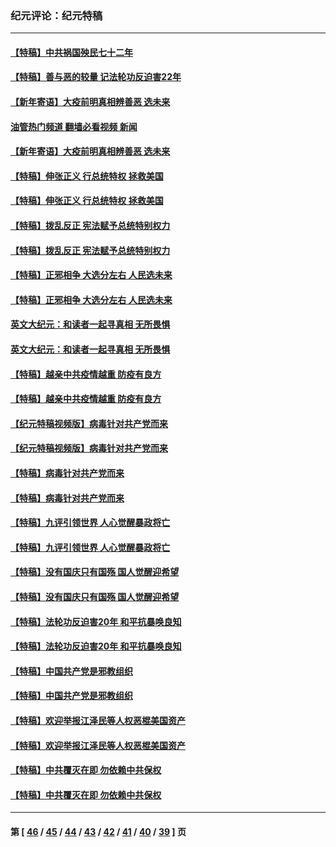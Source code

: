 ### 纪元评论：纪元特稿
---
#### [【特稿】中共祸国殃民七十二年](../../pages/nsc424/n13272607.md?11150330) 
#### [【特稿】善与恶的较量 记法轮功反迫害22年](../../pages/nsc424/n13086597.md?11150330) 
#### [【新年寄语】大疫前明真相辨善恶 选未来](../../pages/nsc424/n12660855.md?11150330) 
#### [油管热门频道 翻墙必看视频 新闻](ok?11150330)
#### [【新年寄语】大疫前明真相辨善恶 选未来](../../pages/nsc424/n12660855.md?11150330) 
#### [【特稿】伸张正义 行总统特权 拯救美国](../../pages/nsc424/n12616806.md?11150330) 
#### [【特稿】伸张正义 行总统特权 拯救美国](../../pages/nsc424/n12616806.md?11150330) 
#### [【特稿】拨乱反正 宪法赋予总统特别权力](../../pages/nsc424/n12598306.md?11150330) 
#### [【特稿】拨乱反正 宪法赋予总统特别权力](../../pages/nsc424/n12598306.md?11150330) 
#### [【特稿】正邪相争 大选分左右 人民选未来](../../pages/nsc424/n12545208.md?11150330) 
#### [【特稿】正邪相争 大选分左右 人民选未来](../../pages/nsc424/n12545208.md?11150330) 
#### [英文大纪元：和读者一起寻真相 无所畏惧](../../pages/nsc424/n12542027.md?11150330) 
#### [英文大纪元：和读者一起寻真相 无所畏惧](../../pages/nsc424/n12542027.md?11150330) 
#### [【特稿】越亲中共疫情越重 防疫有良方](../../pages/nsc424/n12042989.md?11150330) 
#### [【特稿】越亲中共疫情越重 防疫有良方](../../pages/nsc424/n12042989.md?11150330) 
#### [【纪元特稿视频版】病毒针对共产党而来](../../pages/nsc424/n11977328.md?11150330) 
#### [【纪元特稿视频版】病毒针对共产党而来](../../pages/nsc424/n11977328.md?11150330) 
#### [【特稿】病毒针对共产党而来](../../pages/nsc424/n11928818.md?11150330) 
#### [【特稿】病毒针对共产党而来](../../pages/nsc424/n11928818.md?11150330) 
#### [【特稿】九评引领世界 人心觉醒暴政将亡](../../pages/nsc424/n11660496.md?11150330) 
#### [【特稿】九评引领世界 人心觉醒暴政将亡](../../pages/nsc424/n11660496.md?11150330) 
#### [【特稿】没有国庆只有国殇 国人觉醒迎希望](../../pages/nsc424/n11549354.md?11150330) 
#### [【特稿】没有国庆只有国殇 国人觉醒迎希望](../../pages/nsc424/n11549354.md?11150330) 
#### [【特稿】法轮功反迫害20年 和平抗暴唤良知](../../pages/nsc424/n11389135.md?11150330) 
#### [【特稿】法轮功反迫害20年 和平抗暴唤良知](../../pages/nsc424/n11389135.md?11150330) 
#### [【特稿】中国共产党是邪教组织](../../pages/nsc424/n11355551.md?11150330) 
#### [【特稿】中国共产党是邪教组织](../../pages/nsc424/n11355551.md?11150330) 
#### [【特稿】欢迎举报江泽民等人权恶棍美国资产](../../pages/nsc424/n11303040.md?11150330) 
#### [【特稿】欢迎举报江泽民等人权恶棍美国资产](../../pages/nsc424/n11303040.md?11150330) 
#### [【特稿】中共覆灭在即 勿依赖中共保权](../../pages/nsc424/n11278510.md?11150330) 
#### [【特稿】中共覆灭在即 勿依赖中共保权](../../pages/nsc424/n11278510.md?11150330) 

---
#### 第 [ [46](./46.md?11150330) / [45](./45.md?11150330) / [44](./44.md?11150330) / [43](./43.md?11150330) / [42](./42.md?11150330) / [41](./41.md?11150330) / [40](./40.md?11150330) / [39](./39.md?11150330) ] 页
